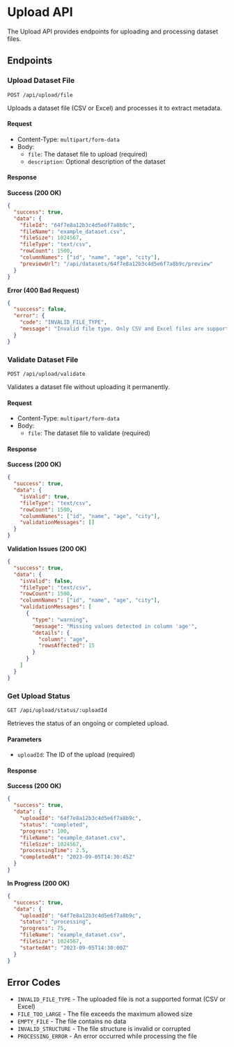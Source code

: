 # Upload API

The Upload API provides endpoints for uploading and processing dataset files.

## Endpoints

### Upload Dataset File

```
POST /api/upload/file
```

Uploads a dataset file (CSV or Excel) and processes it to extract metadata.

#### Request

- Content-Type: `multipart/form-data`
- Body:
  - `file`: The dataset file to upload (required)
  - `description`: Optional description of the dataset

#### Response

**Success (200 OK)**

```json
{
  "success": true,
  "data": {
    "fileId": "64f7e8a12b3c4d5e6f7a8b9c",
    "fileName": "example_dataset.csv",
    "fileSize": 1024567,
    "fileType": "text/csv",
    "rowCount": 1500,
    "columnNames": ["id", "name", "age", "city"],
    "previewUrl": "/api/datasets/64f7e8a12b3c4d5e6f7a8b9c/preview"
  }
}
```

**Error (400 Bad Request)**

```json
{
  "success": false,
  "error": {
    "code": "INVALID_FILE_TYPE",
    "message": "Invalid file type. Only CSV and Excel files are supported."
  }
}
```

### Validate Dataset File

```
POST /api/upload/validate
```

Validates a dataset file without uploading it permanently.

#### Request

- Content-Type: `multipart/form-data`
- Body:
  - `file`: The dataset file to validate (required)

#### Response

**Success (200 OK)**

```json
{
  "success": true,
  "data": {
    "isValid": true,
    "fileType": "text/csv",
    "rowCount": 1500,
    "columnNames": ["id", "name", "age", "city"],
    "validationMessages": []
  }
}
```

**Validation Issues (200 OK)**

```json
{
  "success": true,
  "data": {
    "isValid": false,
    "fileType": "text/csv",
    "rowCount": 1500,
    "columnNames": ["id", "name", "age", "city"],
    "validationMessages": [
      {
        "type": "warning",
        "message": "Missing values detected in column 'age'",
        "details": {
          "column": "age",
          "rowsAffected": 15
        }
      }
    ]
  }
}
```

### Get Upload Status

```
GET /api/upload/status/:uploadId
```

Retrieves the status of an ongoing or completed upload.

#### Parameters

- `uploadId`: The ID of the upload (required)

#### Response

**Success (200 OK)**

```json
{
  "success": true,
  "data": {
    "uploadId": "64f7e8a12b3c4d5e6f7a8b9c",
    "status": "completed",
    "progress": 100,
    "fileName": "example_dataset.csv",
    "fileSize": 1024567,
    "processingTime": 2.5,
    "completedAt": "2023-09-05T14:30:45Z"
  }
}
```

**In Progress (200 OK)**

```json
{
  "success": true,
  "data": {
    "uploadId": "64f7e8a12b3c4d5e6f7a8b9c",
    "status": "processing",
    "progress": 75,
    "fileName": "example_dataset.csv",
    "fileSize": 1024567,
    "startedAt": "2023-09-05T14:30:00Z"
  }
}
```

## Error Codes

- `INVALID_FILE_TYPE` - The uploaded file is not a supported format (CSV or Excel)
- `FILE_TOO_LARGE` - The file exceeds the maximum allowed size
- `EMPTY_FILE` - The file contains no data
- `INVALID_STRUCTURE` - The file structure is invalid or corrupted
- `PROCESSING_ERROR` - An error occurred while processing the file 